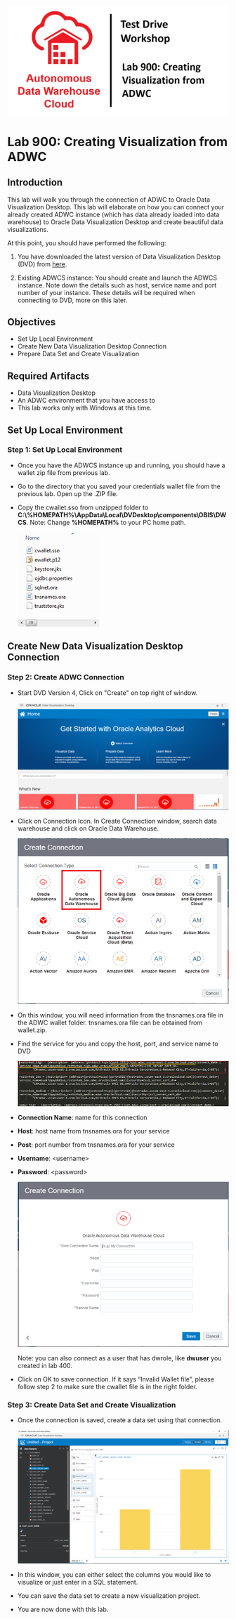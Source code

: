 ![](./images/900/title900.jpg)

# Lab 900: Creating Visualization from ADWC

## Introduction

This lab will walk you through the connection of ADWC to Oracle Data Visualization Desktop. This lab will elaborate on how you can connect your already created ADWC instance (which has data already loaded into data warehouse) to Oracle Data Visualization Desktop and create beautiful data visualizations.

At this point, you should have performed the following:
1. You have downloaded the latest version of Data Visualization Desktop (DVD) from [here](http://www.oracle.com/technetwork/middleware/oracle-data-visualization/downloads/oracle-data-visualization-desktop-2938957.html).

2. Existing ADWCS instance: You should create and launch the ADWCS instance. Note down the details such as host, service name and port number of your instance. These details will be required when connecting to DVD, more on this later.

## Objectives
- Set Up Local Environment
- Create New Data Visualization Desktop Connection
- Prepare Data Set and Create Visualization


## Required Artifacts

- Data Visualization Desktop
- An ADWC environment that you have access to
- This lab works only with Windows at this time.

## Set Up Local Environment

### Step 1: Set Up Local Environment

- Once you have the ADWCS instance up and running, you should have a wallet zip file from previous lab.

- Go to the directory that you saved your credentials wallet file from the previous lab. Open up the .ZIP file.
- Copy the cwallet.sso from unzipped folder to **C:\\%HOMEPATH%\AppData\Local\DVDesktop\components\OBIS\DWCS**. Note: Change **%HOMEPATH%** to your PC home path. 

    ![](./images/900/Picture300-08.png)

## Create New Data Visualization Desktop Connection 


### Step 2: Create ADWC Connection


- Start DVD Version 4, Click on "Create" on top right of window.

  ![](./images/900/Picture300-01.PNG)



- Click on Connection Icon. In Create Connection window, search data warehouse and click on Oracle Data Warehouse.

  ![](./images/900/Picture300-02.PNG)


- On this window, you will need information from the tnsnames.ora file in the ADWC wallet folder. tnsnames.ora file can be obtained from wallet.zip.

- Find the service for you and copy the host, port, and service name to DVD 

  ![](./images/900/Picture300-04.PNG)

- **Connection Name**: name for this connection
- **Host**: host name from tnsnames.ora for your service
- **Post**: port number from tnsnames.ora for your service
- **Username**: \<username>
- **Password**: \<password>

  ![](./images/900/Picture300-03.PNG)

  Note: you can also connect as a user that has dwrole, like **dwuser** you created in lab 400. 

- Click on OK to save connection. If it says “Invalid Wallet file”, please follow step 2 to make sure the cwallet file is in the right folder. 


### Step 3: Create Data Set and Create Visualization

- Once the connection is saved, create a data set using that connection. 

  ![](./images/900/Picture300-07.PNG)

- In this window, you can either select the columns you would like to visualize or just enter in a SQL statement.

- You can save the data set to create a new visualization project.

- You are now done with this lab.
